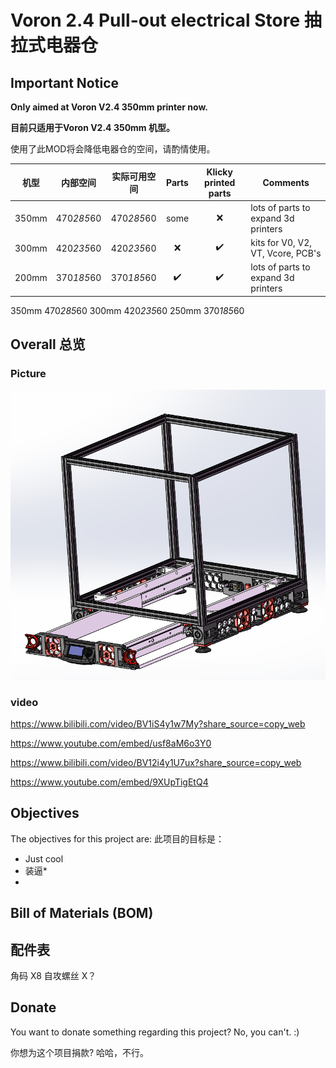 # Voron 2.4 Pull-out electrical Store 抽拉式电器仓

## Important Notice

**Only aimed at Voron V2.4 350mm printer now.**

**目前只适用于Voron V2.4 350mm 机型。**

使用了此MOD将会降低电器仓的空间，请酌情使用。

| **机型**                             |  **内部空间**   |    **实际可用空间**   |       Parts        | Klicky printed parts | Comments                               |
| ------------------------------------ | :-------------: | :----------------: | :----------------: | :------------------: | -------------------------------------- |
| 350mm | 470*285*60 | 470*285*60|        some        |         :x:          | lots of parts to expand 3d printers    |
| 300mm | 420*235*60 | 420*235*60|        :x:         |  :heavy_check_mark:  | kits for V0, V2, VT, Vcore, PCB's      |
| 200mm | 370*185*60 | 370*185*60| :heavy_check_mark: |  :heavy_check_mark:  | lots of parts to expand 3d printers    |

350mm 470*285*60
300mm 420*235*60
250mm 370*185*60





## Overall 总览

### Picture

![图片](Photos/Voron_V2.4_Pull-out_electrical_store.PNG)
### video
https://www.bilibili.com/video/BV1iS4y1w7My?share_source=copy_web

https://www.youtube.com/embed/usf8aM6o3Y0

https://www.bilibili.com/video/BV12i4y1U7ux?share_source=copy_web

https://www.youtube.com/embed/9XUpTigEtQ4

## Objectives

The objectives for this project are:
此项目的目标是：

- Just cool
- 装逼* 
- 
 
## Bill of Materials (BOM)
## 配件表

角码 X8
自攻螺丝 X？





## Donate
You want to donate something regarding this project? No, you can't. :)

你想为这个项目捐款? 哈哈，不行。
